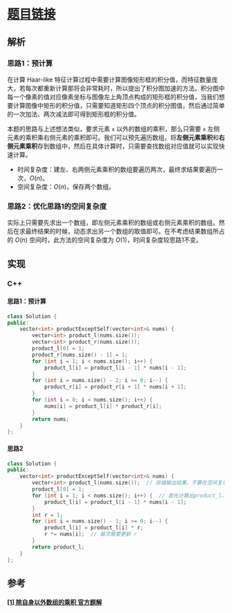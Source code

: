 # [题目链接](https://leetcode-cn.com/problems/product-of-array-except-self/)

## 解析

### 思路1：预计算

在计算 Haar-like 特征计算过程中需要计算图像矩形框的积分值，而特征数量庞大，若每次都重新计算那将会非常耗时，所以提出了积分图加速的方法。积分图中每一个像素的值对应像素坐标与图像左上角顶点构成的矩形框的积分值，当我们想要计算图像中矩形的积分值，只需要知道矩形四个顶点的积分图值，然后通过简单的一次加法、两次减法即可得到矩形框的积分值。

本题的思路与上述想法类似，要求元素 `x` 以外的数组的乘积，那么只需要 `x` 左侧元素的乘积乘右侧元素的乘积即可。我们可以预先遍历数组，将**左侧元素乘积**和**右侧元素乘积**存到数组中，然后在具体计算时，只需要查找数组对应值就可以实现快速计算。

* 时间复杂度：建左、右两侧元素乘积的数组要遍历两次，最终求结果要遍历一次，$O(n)$。
* 空间复杂度：$O(n)$，保存两个数组。

### 思路2：优化思路1的空间复杂度

实际上只需要先求出一个数组，即左侧元素乘积的数组或右侧元素乘积的数组。然后在求最终结果的时候，动态求出另一个数组的取值即可。在不考虑结果数组所占的 $O(n)$ 空间时，此方法的空间复杂度为 $O(1)$，时间复杂度较思路1不变。

## 实现

### C++

#### 思路1：预计算

```C++
class Solution {
public:
    vector<int> productExceptSelf(vector<int>& nums) {
        vector<int> product_l(nums.size());
        vector<int> product_r(nums.size());
        product_l[0] = 1;
        product_r[nums.size() - 1] = 1;
        for (int i = 1; i < nums.size(); i++) {
            product_l[i] = product_l[i - 1] * nums[i - 1];
        }
        for (int i = nums.size() - 2; i >= 0; i--) {
            product_r[i] = product_r[i + 1] * nums[i + 1];
        }
        for (int i = 0; i < nums.size(); i++) {
            nums[i] = product_l[i] * product_r[i];
        }
        return nums;
    }
};
```

#### 思路2

```C++
class Solution {
public:
    vector<int> productExceptSelf(vector<int>& nums) {
        vector<int> product_l(nums.size());  // 存储输出结果，不算在空间复杂度内       
        product_l[0] = 1;
        for (int i = 1; i < nums.size(); i++) {  // 首先计算出product_l，动态更新r，当然也可以计算 product_r，然后动态更新l
            product_l[i] = product_l[i - 1] * nums[i - 1];
        }
        int r = 1;
        for (int i = nums.size() - 1; i >= 0; i--) {
            product_l[i] = product_l[i] * r;
            r *= nums[i];  // 每次需要更新 r
        }
        return product_l;
    }
};
```


## 参考

####  [[1] 除自身以外数组的乘积 官方题解]([link](https://leetcode-cn.com/problems/product-of-array-except-self/))
